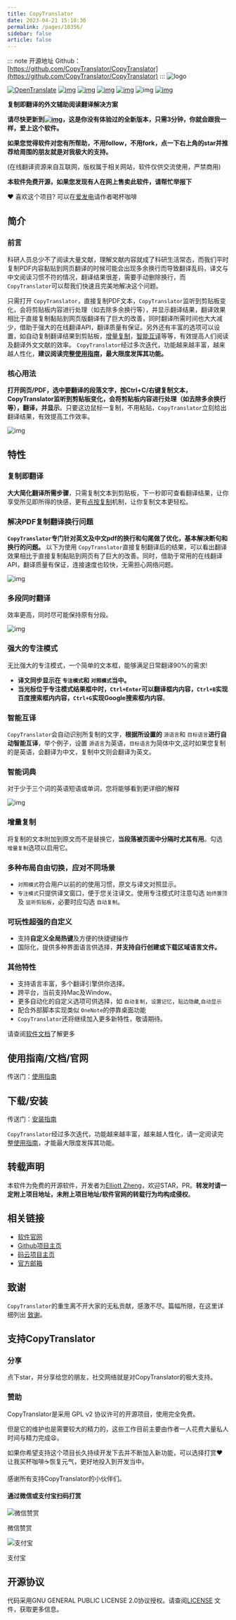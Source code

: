 ```yaml
---
title: CopyTranslator
date: 2023-04-21 15:10:30
permalink: /pages/10356/
sidebar: false
article: false
---
```

::: note 开源地址
Github：[https://github.com/CopyTranslator/CopyTranslator](https://github.com/CopyTranslator/CopyTranslator)
::: 
![logo](https://user-images.githubusercontent.com/22427645/50773452-d738dd80-12cb-11e9-9b7c-45e5d7f74c8a.png)

[![OpenTranslate](https://img.shields.io/badge/Powered_by-OpenTranslate-brightgreen)](https://github.com/OpenTranslate) [![img](https://img.shields.io/github/stars/copytranslator/copytranslator.svg)](https://github.com/copytranslator/copytranslator/stargazers) [![img](https://img.shields.io/github/release/copytranslator/copytranslator.svg)](https://github.com/copytranslator/copytranslator/releases) [![img](https://img.shields.io/gitter/room/copytranslator/copytranslator.svg)](https://gitter.im/CopyTranslator/Lobby?utm_source=share-link&utm_medium=link&utm_campaign=share-link) [![img](https://img.shields.io/github/downloads/copytranslator/copytranslator/total.svg)](https://github.com/copytranslator/copytranslator/wiki/Downloads-下载与安装) ![img](https://img.shields.io/badge/platform-windows%7Cmacos%7Clinux-orange.svg) [![img](https://img.shields.io/github/license/copytranslator/copytranslator.svg)](./LICENSE)

**复制即翻译的外文辅助阅读翻译解决方案**

**请尽快更新到[![img](https://img.shields.io/github/release/copytranslator/copytranslator.svg)](https://github.com/copytranslator/copytranslator/releases)，这是你没有体验过的全新版本，只需3分钟，你就会跟我一样，爱上这个软件。**

**如果您觉得软件对您有所帮助，不用follow，不用fork，点一下右上角的star并推荐给周围的朋友就是对我极大的支持。**

(在线翻译资源来自互联网，版权属于相关网站，软件仅供交流使用，严禁商用)

**本软件免费开源，如果您发现有人在网上售卖此软件，请帮忙举报下**

:heart: 喜欢这个项目? 可以在[爱发电](https://afdian.net/@elliottzheng/plan)请作者喝杯咖啡

## 简介

### 前言

科研人员总少不了阅读大量文献，理解文献内容就成了科研生活常态，而我们平时复制PDF内容黏贴到网页翻译的时候可能会出现多余换行而导致翻译乱码，译文与中文阅读习惯不符的情况，翻译结果很差，需要手动删除换行，而 `CopyTranslator`可以帮我们快速且完美地解决这个问题。

只需打开 `CopyTranslator`，直接复制PDF文本，`CopyTranslator`监听到剪贴板变化，会将剪贴板内容进行处理（如去除多余换行等），并显示翻译结果，翻译效果相比于直接复制黏贴到网页版翻译有了巨大的改善，同时翻译所需时间也大大减少，借助于强大的在线翻译API，翻译质量有保证。另外还有丰富的选项可以设置，如自动复制翻译结果到剪贴板，[增量复制](#增量复制)，[智能互译](#智能互译)等等，有效提高人们阅读及翻译外文文献的效率。 `CopyTranslator`经过多次迭代，功能越来越丰富，越来越人性化，**建议阅读完整[使用指南](https://copytranslator.gitee.io/guide/)，最大限度发挥其功能。**

### 核心用法

**打开网页/PDF，选中要翻译的段落文字，按Ctrl+C/右键复制文本，CopyTranslator监听到剪贴板变化，会将剪贴板内容进行处理（如去除多余换行等），翻译，并显示**。只要这边鼠标一复制，不用粘贴，`CopyTranslator`立刻给出翻译结果，有效提高工作效率。

![img](https://s1.ax1x.com/2018/11/30/FmrNFS.gif)

## 特性

### 复制即翻译

**大大简化翻译所需步骤**，只需复制文本到剪贴板，下一秒即可查看翻译结果，让你享受所见即所得的快感，更有[点按复制](#点按复制)机制，让你复制文本更轻松。

### 解决PDF复制翻译换行问题

**`CopyTranslator`专门针对英文及中文pdf的换行和句尾做了优化，基本解决断句和换行的问题。** 以下为使用 `CopyTranslator`直接复制翻译后的结果，可以看出翻译效果相比于直接复制黏贴到网页有了巨大的改善。同时，借助于常用的在线翻译API，翻译质量有保证，连接速度也较快，无需担心网络问题。

![img](https://s1.ax1x.com/2018/09/13/iEiIRx.png)

### 多段同时翻译

效率更高，同时尽可能保持原有分段。

![img](https://s1.ax1x.com/2018/09/13/iEi7QK.png)

### 强大的专注模式

无比强大的专注模式，一个简单的文本框，能够满足日常翻译90%的需求!

- **译文同步显示在 `专注模式`和 `对照模式`当中。**
- **当光标位于专注模式结果框中时，`Ctrl+Enter`可以翻译框内内容，`Ctrl+B`实现百度搜索框内内容，`Ctrl+G`实现Google搜索框内内容**。

### 智能互译

`CopyTranslator`会自动识别所复制的文字，**根据所设置的** `源语言`和 `目标语言`**进行自动智能互译**，举个例子，设置 `源语言`为英语，`目标语言`为简体中文,这时如果您复制的是英语，会翻译为中文，复制中文则会翻译为英文。

### 智能词典

对于少于三个词的英语短语或单词，您将能够看到更详细的解释

![img](https://s1.ax1x.com/2018/09/26/iManhV.png)

### 增量复制

将复制的文本附加到原文而不是替换它，**当段落被页面中分隔时尤其有用**。勾选 `增量复制`选项以启用它。

### 多种布局自由切换，应对不同场景

- `对照模式`符合用户以前的的使用习惯，原文与译文对照显示。
- `专注模式`只提供译文窗口，便于您关注译文。使用专注模式时注意勾选 `始终置顶`及 `监听剪贴板`，必要时应勾选 `自动复制`。

### 可玩性超强的自定义

- 支持**自定义全局热键**及方便的快捷键操作
- 国际化，提供多种界面语言供选择，**并支持自行创建或下载区域语言文件。**

### 其他特性

- 支持语言丰富，多个翻译引擎供你选择。
- 跨平台，当前支持Mac及Window。
- 更多自动化的自定义选项可供选择，如 `自动复制`，`设置记忆`，`贴边隐藏`,`自动显示`
- 配合外部脚本实现类似 `OneNote`的停靠桌面功能
- `CopyTranslator`还将继续加入更多新特性，敬请期待。

请查阅[软件文档](https://copytranslator.gitee.io)了解更多

## 使用指南/文档/官网

传送门：[使用指南](https://copytranslator.gitee.io/guide/)

## 下载/安装

传送门：[安装指南](https://copytranslator.gitee.io/download/)

`CopyTranslator`经过多次迭代，功能越来越丰富，越来越人性化，请一定阅读完整[使用指南](https://copytranslator.gitee.io/guide/)，才能最大限度发挥其功能。

## 转载声明

本软件为免费的开源软件，开发者为[Elliott Zheng](https://github.com/elliottzheng)，欢迎STAR，PR。**转发时请一定附上项目地址，未附上项目地址/软件官网的转载行为均构成侵权**。

## 相关链接

- [软件官网](https://copytranslator.gitee.io/)
- [Github项目主页](https://github.com/copytranslator/CopyTranslator)
- [码云项目主页](https://gitee.com/ylzheng/CopyTranslator)
- [官方邮箱](mailto:copytranslator@hypercube.top)

## 致谢

`CopyTranslator`的重生离不开大家的无私贡献，感激不尽。篇幅所限，在这里详细列出 [致谢](https://copytranslator.gitee.io/about/acknowledge.html#界面与交互设计)。

## 支持CopyTranslator

### 分享

点下star，并分享给您的朋友，社交网络就是对CopyTranslator的极大支持。

### 赞助

CopyTranslator是采用 GPL v2 协议许可的开源项目，使用完全免费。

但是它的维护也是需要较大的精力的，这些工作目前主要由作者一人花费大量私人时间与精力完成😫。

如果你希望支持这个项目长久持续开发下去并不断加入新功能，可以选择打赏❤️让我买杯咖啡☕恢复元气，更好地投入到开发当中。

感谢所有支持CopyTranslator的小伙伴们。

#### 通过微信或支付宝扫码打赏

![微信赞赏](/img/open/10356/3d4431162e654d368911d6a9bb09539b.jpg)

微信赞赏

 

![支付宝](/img/open/10356/72111c78f4ddf2691cf9d9e14253f92c.jpg)

支付宝

## 开源协议

代码采用GNU GENERAL PUBLIC LICENSE 2.0协议授权。请查阅[LICENSE](./LICENSE) 文件，获取更多信息。